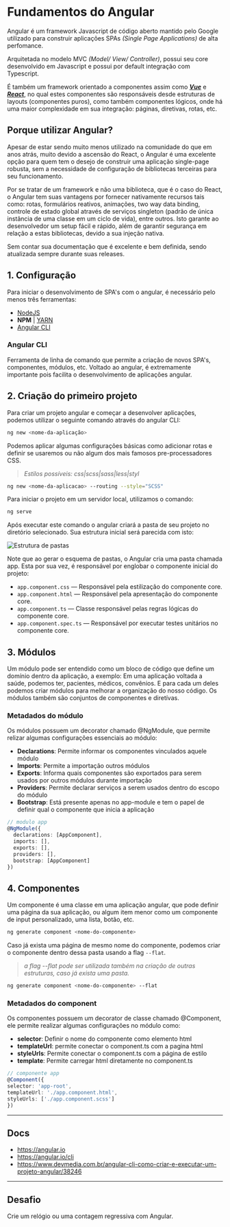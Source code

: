 # Fundamentos do Angular

Angular é um framework Javascript de código aberto mantido pelo Google utilizado para construir aplicações SPAs *(Single Page Applications)* de alta perfomance.

Arquitetada no modelo MVC *(Model/ View/ Controller)*, possui seu core desenvolvido em Javascript e possui por default integração com Typescript.

É também um framework orientado a componentes assim como [***Vue***](https://vuejs.org/) e [***React***](https://pt-br.reactjs.org/), no qual estes componentes são responsáveis desde estruturas de layouts (componentes puros), como também componentes lógicos, onde há uma maior complexidade em sua integração: páginas, diretivas, rotas, etc.

## Porque utilizar Angular?

Apesar de estar sendo muito menos utilizado na comunidade do que em anos atrás, muito devido a ascensão do React, o Angular é uma excelente opção para quem tem o desejo de construir uma aplicação single-page robusta, sem a necessidade de configuração de bibliotecas terceiras para seu funcionamento.

Por se tratar de um framework e não uma biblioteca, que é o caso do React, o Angular tem suas vantagens por fornecer nativamente recursos tais como: rotas, formulários reativos, animações, two way data binding, controle de estado global através de serviços singleton (padrão de única instância de uma classe em um ciclo de vida), entre outros. Isto garante ao desenvolvedor um setup fácil e rápido, além de garantir segurança em relação a estas bibliotecas, devido a sua injeção nativa.

Sem contar sua documentação que é excelente e bem definida, sendo atualizada sempre durante suas releases.

## 1. Configuração

Para iniciar o desenvolvimento de SPA's com o angular, é necessário pelo menos três ferramentas:

- [NodeJS](https://nodejs.org/en/)
- **NPM** | [YARN](https://classic.yarnpkg.com/lang/en/docs/install/)
- [Angular CLI](https://angular.io/cli)

### Angular CLI

Ferramenta de linha de comando que permite a criação de novos SPA's, componentes, módulos, etc.
Voltado ao angular, é extremamente importante pois facilita o desenvolvimento de aplicações angular.

## 2. Criação do primeiro projeto

Para criar um projeto angular e começar a desenvolver aplicações, podemos utilizar o seguinte
comando através do angular CLI:

```bash
ng new <nome-da-aplicação>
```

Podemos aplicar algumas configurações básicas como adicionar rotas e definir se usaremos ou não
algum dos mais famosos pre-processadores CSS.

> *Estilos possíveis: css|scss|sass|less|styl*

```bash
ng new <nome-da-aplicacao> --routing --style="SCSS"
```

Para iniciar o projeto em um servidor local, utilizamos o comando:

```bash
ng serve
```

Após executar este comando o angular criará a pasta de seu projeto no diretório selecionado. Sua estrutura inicial será parecida com isto:

![Estrutura de pastas](https://miro.medium.com/max/640/1*_ljQM3O12_xfHalbaJcDJQ.webp)

Note que ao gerar o esquema de pastas, o Angular cria uma pasta chamada app. Esta por sua vez, é responsável por englobar o componente inicial do projeto:

- `app.component.css` — Responsável pela estilização do componente core.
- `app.component.html` — Responsável pela apresentação do componente core.
- `app.component.ts` — Classe responsável pelas regras lógicas do componente core.
- `app.component.spec.ts` — Responsável por executar testes unitários no componente core.

## 3. Módulos

Um módulo pode ser entendido como um bloco de código que define um domínio dentro da aplicação,
a exemplo: Em uma aplicação voltada a saúde, podemos ter, pacientes, médicos, convênios. E para cada
um deles podemos criar módulos para melhorar a organização do nosso código.
Os módulos também são conjuntos de componentes e diretívas.

### Metadados do módulo

Os módulos possuem um decorator chamado @NgModule, que permite relizar algumas configurações
essenciais ao módulo:

- **Declarations**: Permite informar os componentes vinculados aquele módulo
- **Imports**: Permite a importação outros módulos
- **Exports**: Informa quais componentes são exportados para serem usados por outros módulos durante
  importação
- **Providers**: Permite declarar serviços a serem usados dentro do escopo do módulo
- **Bootstrap**: Está presente apenas no app-module e tem o papel de definir qual o componente que inicia
  a aplicação

```typescript
// modulo app
@NgModule({
  declarations: [AppComponent],
  imports: [],
  exports: [],
  providers: [],
  bootstrap: [AppComponent]
})
```

## 4. Componentes

Um componente é uma classe em uma aplicação angular, que pode definir uma página da sua aplicação,
ou algum item menor como um componente de input personalizado, uma lista, botão, etc.

```bash
ng generate component <nome-do-componente>
```

Caso já exista uma página de mesmo nome do componente, podemos criar o componente dentro dessa pasta
usando a flag `--flat`.

> *a flag --flat pode ser utilizada também na criação de outras estruturas, caso já exista uma pasta.*

```bash
ng generate component <nome-do-componente> --flat
```

### Metadados do component

Os componentes possuem um decorator de classe chamado @Component, ele permite realizar
algumas configurações no módulo como:

- **selector**: Definir o nome do componente como elemento html
- **templateUrl**: permite conectar o component.ts com a pagina html
- **styleUrls**: Permite conectar o component.ts com a página de estilo
- **template**: Permite carregar html diretamente no component.ts

```typescript
// componente app
@Component({
selector: 'app-root',
templateUrl: './app.component.html',
styleUrls: ['./app.component.scss']
})
```

---

## Docs

- <https://angular.io>
- <https://angular.io/cli>
- <https://www.devmedia.com.br/angular-cli-como-criar-e-executar-um-projeto-angular/38246>

---

## Desafio

Crie um relógio ou uma contagem regressiva com Angular.
